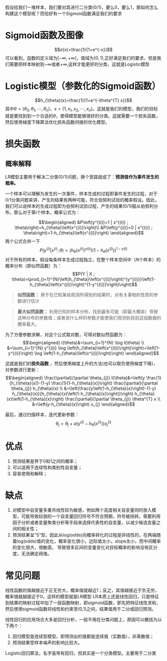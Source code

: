假设给我们一堆样本，我们要对其进行二分类(0/1)，要么0，要么1，那如何怎么构建这个模型呢？而恰好有一个Sigmoid函数满足我们的要求
# Sigmoid函数及图像
$$σ(x)=\frac{1}{1+e^{-x}}$$
可以看到，函数的定义域为$[-\infty,+\infty]$，值域为$(0,1)$,正好满足我们的要求，但是我们需要把样本映射到$-\infty$或者$+\infty$,这样才能更好的分类，这就是Logistic模型
# Logistic模型（参数化的Sigmoid函数）
$$h_{\theta}(x)=\frac{1}{1+e^{-\theta^{T} x}}$$
其中$\theta=\left(\theta_{0}, \theta_{1}, \cdots, \theta_{n}\right)$，$x=\left(1, x_{1},x_{2}, \cdots, x_{n}\right)$。这就是我们的模型，我们的目标就是要找到到一个合适的$\theta$，使得模型能够很好的分类。这就需要一个损失函数，然后使用梯度下降算法优化损失函数间接的优化模型。
# 损失函数

## 概率解释
LR模型主要用于解决二分类(0/1)问题，换个思路就成了：**预测值作为事件发生的概率。**

一个样本可以理解为发生的一次事件，样本生成的过程即事件发生的过程，对于0/1分类问题来讲，产生的结果有两种可能，符合伯努利试验的概率假设。因此，我们可以说样本的生成过程即为伯努利试验过程，产生的结果(0/1)服从伯努利分布，那么对于第$i$个样本，概率公式为：

$$\begin{aligned}
&P\left(y^{(i)}=1 | x^{(i)} ; \theta\right)=h_{\theta}\left(x^{(i)}\right)\\
&P\left(y^{(i)}=0 | x^{(i)} ; \theta\right)=1-h_{\theta}\left(x^{(i)}\right)
\end{aligned}$$
两个公式合并一下
$$P\left(y^{(i)} | x^{(i)} ; \theta\right)=\left(h_{\theta}\left(x^{(i)}\right)^{y(i)}\right)\left(1-h_{\theta}\left(x^{(i)}\right)\right)^{1-y(i)}$$
对于所有的样本，假设每条样本生成过程独立，在整个样本空间中（$N$个样本）的概率分布（即似然函数）为：
$$P(Y | X ; \theta)=\prod_{i=1}^{N}\left(h_{\theta}\left(x^{(i)}\right)^{y^{(i)}}\left(1-h_{\theta}\left(x^{(i)}\right)^{1-y^{(i)}}\right)\right)$$

> **似然函数：** 用于在已知某些观测所得到的结果时，对有关事物的性质的参数进行估计

> **最大似然函数：** 利用已知的样本分布，找到最有可能（即最大概率）导致这种分布的参数值；或者说什么样的参数才能使我们观测到目前这组数据的概率最大。

为了方便参数求解，对这个公式取对数，可得对数似然函数为：
$$\begin{aligned}
l(\theta)&=\sum_{i=1}^{N} \log l(\theta) \\
&=\sum_{i=1}^{N} y^{(i)} \log \left(h_{\theta}\left(x^{(i)}\right)\right)+\left(1-y^{(i)}\right) \log \left(1-h_{\theta}\left(x^{(i)}\right)\right)
\end{aligned}$$

这就是我们的**损失函数** ，然后使用梯度上升的方法(也可以取负使用梯度下降)，对参数进行更新：
$$\begin{aligned}
\frac{\partial}{\partial \theta_{j}} l(\theta)&=\left(y \frac{1}{h_{\theta}(x)}-(1-y) \frac{1}{1-h_{\theta}(x)}\right) \frac{\partial}{\partial \theta_{j}} h_{\theta}(x) \\
&=\left(\frac{y\left(1-h_{\theta}(x)\right)-(1-y) h_{\theta}(x)}{h_{\theta}(x)\left(1-h_{\theta}(x)\right)}\right) h_{\theta}(x)\left(1-h_{\theta}(x)\right) \frac{\partial}{\partial \theta_{j}} \theta^{T} x \\
&=\left(y-h_{\theta}(x)\right) x_{j}
\end{aligned}$$

最后，通过扫描样本，迭代更新参数：
$$\theta_{j}=\theta_{j}+a\left(y^{(i)}-h_{\theta}\left(x^{(i)}\right)\right) x_{j}^{(i)}$$


# 优点
1. 预测结果是界于0和1之间的概率；
2. 可以适用于连续性和类别性自变量；
3. 容易使用和解释；

# 缺点
1. 对模型中自变量多重共线性较为敏感，例如两个高度相关自变量同时放入模型，可能导致较弱的一个自变量回归符号不符合预期，符号被扭转。​需要利用因子分析或者变量聚类分析等手段来选择代表性的自变量，以减少候选变量之间的相关性；
2. 预测结果呈“S”型，因此从log(odds)向概率转化的过程是非线性的，在两端随着​log(odds)值的变化，概率变化很小，边际值太小，slope太小，而中间概率的变化很大，很敏感。 导致很多区间的变量变化对目标概率的影响没有区分度，无法确定阀值。

# 常见问题
线性函数的值越接近于正无穷大，概率值就越近1；反之，其值越接近于负无穷，概率值就越接近于0，这样的模型就是LR模型
LR本质上还是线性回归，只是特征到结果的映射过程中加了一层函数映射，即sigmoid函数，即先把特征线性求和，然后使用sigmoid函数将线性和约束至(0,1)之间，结果值用于二分或回归预测。

线性回归的应用场合大多是回归分析，一般不用在分类问题上，原因可以概括为以下两个：
1. 回归模型是连续型模型，即预测出的值都是连续值（实数值），非离散值；
2. 预测结果受样本噪声的影响比较大。

Logistic回归算法，名字虽带有回归，但其实是一个分类模型。主要用于二分类